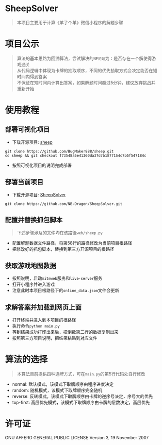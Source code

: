 # SheepSolver
> 本项目主要用于计算《羊了个羊》微信小程序的解题步骤

# 项目公示
> 算法的基本思路为回溯算法，尝试解决的`NP问题`为：是否存在一个解使得游戏通关<br>
> 从代码逻辑中体现为卡牌的抽取顺序，不同的优先抽取方式会决定能否在短时间内得到答案<br>
> 不保证在短时间内计算出答案，如果解题时间超过5分钟，建议放弃挑战并重新开始<br>

# 使用教程
## 部署可视化项目
- 下载开源项目: [sheep](https://github.com/BugMaker888/sheep)
```shell
git clone https://github.com/BugMaker888/sheep.git
cd sheep && git checkout f73548a5e41360da37d7b1877164c7b5f547184c
```
- 按照可视化项目的说明完成部署

## 部署当前项目
- 下载开源项目: [SheepSolver](https://github.com/NB-Dragon/SheepSolver)
```shell
git clone https://github.com/NB-Dragon/SheepSolver.git
```

## 配置并替换抓包脚本
> 下述步骤涉及的文件均在该路径`web/sheep.py`
- 配置解题数据文件路径，将第58行的路径修改为当前项目根路径
- 把修改好的抓包脚本，替换到第三方开源项目的根路径

## 获取游戏地图数据
- 按照说明，启动`mitmweb`服务和`live-server`服务
- 打开小程序并进入游戏
- 注意此时本项目根路径下的`online_data.json`文件会更新

## 求解答案并加载到网页上面
- 打开终端并进入到本项目的根路径
- 执行命令`python main.py`
- 等到结果成功打印出来后，把倒数第二行的数据复制出来
- 按照第三方项目说明，把结果粘贴到对应文件

# 算法的选择
> 本算法目前提供四种选牌方式，可在`main.py`的第5行代码处自行修改
- normal: 默认模式，该模式下取牌顺序由程序进度决定
- random: 随机模式，该模式下取牌顺序完全随机
- reverse: 反转模式，该模式下取牌顺序由卡牌的逆序号决定，序号大的优先
- top-first: 高层优先模式，该模式下取牌顺序由卡牌的层数决定，高层优先

# 许可证
GNU AFFERO GENERAL PUBLIC LICENSE Version 3, 19 November 2007
